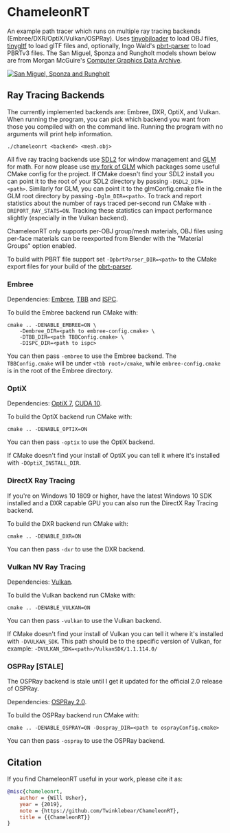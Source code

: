 # ChameleonRT

An example path tracer which runs on multiple ray tracing backends (Embree/DXR/OptiX/Vulkan/OSPRay).
Uses [tinyobjloader](https://github.com/syoyo/tinyobjloader) to load OBJ files,
[tinygltf](https://github.com/syoyo/tinygltf) to load glTF files and, optionally,
Ingo Wald's [pbrt-parser](https://github.com/ingowald/pbrt-parser) to load PBRTv3 files.
The San Miguel,
Sponza and Rungholt models shown below are from Morgan McGuire's [Computer Graphics Data Archive](https://casual-effects.com/data/).

[![San Miguel, Sponza and Rungholt](https://i.imgur.com/tKZYjzn.jpg)](https://i.imgur.com/pVhQK3j.jpg)

## Ray Tracing Backends  

The currently implemented backends are: Embree, DXR, OptiX, and Vulkan.
When running the program, you can pick which backend you want from
those you compiled with on the command line. Running the program with no
arguments will print help information.

```
./chameleonrt <backend> <mesh.obj>
```

All five ray tracing backends use [SDL2](https://www.libsdl.org/index.php) for window management
and [GLM](https://glm.g-truc.net/0.9.9/index.html) for math. For now please use
[my fork of GLM](https://github.com/Twinklebear/glm) which packages some useful CMake
config for the project.
If CMake doesn't find your SDL2 install you can point it to the root
of your SDL2 directory by passing `-DSDL2_DIR=<path>`.
Similarly for GLM, you can point it to the glmConfig.cmake file
in the GLM root directory by passing `-Dglm_DIR=<path>`.
To track and report statistics about the number of rays traced per-second
run CMake with `-DREPORT_RAY_STATS=ON`. Tracking these statistics can
impact performance slightly (especially in the Vulkan backend).

ChameleonRT only supports per-OBJ group/mesh materials, OBJ files using per-face materials
can be reexported from Blender with the "Material Groups" option enabled.

To build with PBRT file support set `-DpbrtParser_DIR=<path>` to the CMake export files for
your build of the [pbrt-parser](https://github.com/ingowald/pbrt-parser).

### Embree

Dependencies: [Embree](https://embree.github.io/),
[TBB](https://www.threadingbuildingblocks.org/) and [ISPC](https://ispc.github.io/).

To build the Embree backend run CMake with:

```
cmake .. -DENABLE_EMBREE=ON \
	-Dembree_DIR=<path to embree-config.cmake> \
	-DTBB_DIR=<path TBBConfig.cmake> \
	-DISPC_DIR=<path to ispc>
```

You can then pass `-embree` to use the Embree backend. The `TBBConfig.cmake` will
be under `<tbb root>/cmake`, while `embree-config.cmake` is in the root of the
Embree directory.

### OptiX

Dependencies: [OptiX 7](https://developer.nvidia.com/optix), [CUDA 10](https://developer.nvidia.com/cuda-zone).

To build the OptiX backend run CMake with:

```
cmake .. -DENABLE_OPTIX=ON
```

You can then pass `-optix` to use the OptiX backend.

If CMake doesn't find your install of OptiX you can tell it where
it's installed with `-DOptiX_INSTALL_DIR`.

### DirectX Ray Tracing

If you're on Windows 10 1809 or higher, have the latest Windows 10 SDK installed and a DXR
capable GPU you can also run the DirectX Ray Tracing backend.

To build the DXR backend run CMake with:

```
cmake .. -DENABLE_DXR=ON
```

You can then pass `-dxr` to use the DXR backend.

### Vulkan NV Ray Tracing

Dependencies: [Vulkan](https://vulkan.lunarg.com/).

To build the Vulkan backend run CMake with:

```
cmake .. -DENABLE_VULKAN=ON
```

You can then pass `-vulkan` to use the Vulkan backend.

If CMake doesn't find your install of Vulkan you can tell it where it's
installed with `-DVULKAN_SDK`. This path should be to the specific version
of Vulkan, for example: `-DVULKAN_SDK=<path>/VulkanSDK/1.1.114.0/`

### OSPRay [STALE]

The OSPRay backend is stale until I get it updated for the official 2.0 release of OSPRay.

Dependencies: [OSPRay 2.0](http://www.ospray.org/).

To build the OSPRay backend run CMake with:

```
cmake .. -DENABLE_OSPRAY=ON -Dospray_DIR=<path to osprayConfig.cmake>
```

You can then pass `-ospray` to use the OSPRay backend.

## Citation

If you find ChameleonRT useful in your work, please cite it as:

```bibtex
@misc{chameleonrt,
	author = {Will Usher},
	year = {2019},
	note = {https://github.com/Twinklebear/ChameleonRT},
	title = {{ChameleonRT}}
} 
```
